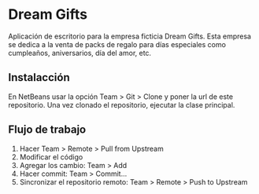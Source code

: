 # Dream Gifts
Aplicación de escritorio para la empresa ficticia Dream Gifts. Esta  empresa se dedica a la venta de packs de regalo para días especiales como cumpleaños, aniversarios, día del amor, etc.

## Instalacción
En NetBeans usar la opción Team > Git > Clone y poner la url de este repositorio. Una vez clonado el repositorio, ejecutar la clase principal.

## Flujo de trabajo
1. Hacer Team > Remote > Pull from Upstream
2. Modificar el código
3. Agregar los cambio: Team > Add
4. Hacer commit: Team > Commit...
5. Sincronizar el repositorio remoto: Team > Remote > Push to Upstream